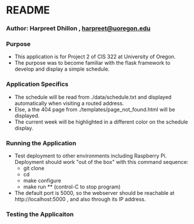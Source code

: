 # README #

### Author: Harpreet Dhillon , harpreet@uoregon.edu ###

### Purpose ###
* This application is for Project 2 of CIS 322 at University of Oregon.
* The purpose was to become familiar with the flask framework to develop and display a simple schedule.

### Application Specifics ###
* The schedule will be read from ./data/schedule.txt and displayed automatically when visiting a routed address.
* Else, a the 404 page from ./templates/page_not_found.html will be displayed.
* The current week will be highlighted in a different color on the schedule display.

### Running the Application ###
* Test deployment to other environments including Raspberry Pi.  Deployment 
  should work "out of the box" with this command sequence: 
  * git clone <yourGitRepository> <targetDirectory>
  * cd <targetDirectory>
  * make configure
  * make run 
  ** (control-C to stop program)
* The default port is 5000, so the webserver should be reachable at http://localhost:5000 , and also through its IP address.
 
### Testing the Applicaiton ###

